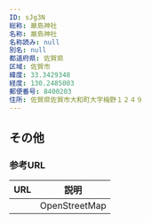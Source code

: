 ```yaml
---
ID: sJg3N
総称: 厳島神社
名称: 厳島神社
名称読み: null
別名: null
都道府県: 佐賀県
区域: 佐賀市
緯度: 33.3429348
経度: 130.2485003
郵便番号: 8400203
住所: 佐賀県佐賀市大和町大字梅野１２４９
---
```


## その他

### 参考URL

| URL | 説明          |
| --- | ------------- |
|     | OpenStreetMap |
